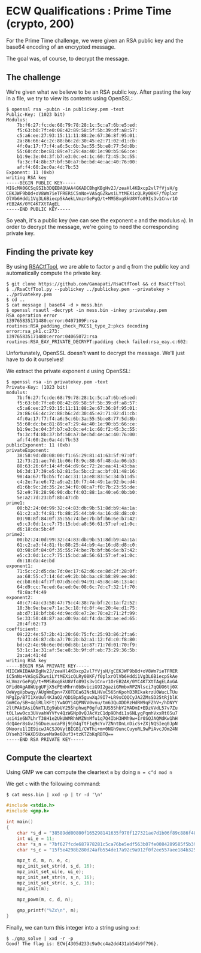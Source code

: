 # ECW Qualifications : Prime Time (crypto, 200)

For the Prime Time challenge, we were given an RSA public key and the base64 encoding of an encrypted message.

The goal was, of course, to decrypt the message.

## The challenge

We're given what we believe to be an RSA public key. After pasting the key in a file, we try to view its contents using OpenSSL:

```shell
$ openssl rsa -pubin -in publickey.pem -text
Public-Key: (1023 bit)
Modulus:
    7b:f6:27:fc:de:68:79:78:28:1c:5c:a7:6b:e5:ed:
    f5:63:b0:7f:e0:08:42:89:58:5f:5b:39:df:a8:57:
    c5:a6:ee:27:93:15:11:11:88:2e:67:36:8f:95:01:
    2a:86:66:4c:2c:88:b6:2d:30:45:e2:71:02:d1:cb:
    4f:0a:17:f7:f4:a6:5c:6b:3a:55:5b:e8:77:5d:8b:
    55:60:dc:be:81:89:e7:29:4a:40:1e:90:b5:66:ce:
    b1:9e:3e:04:3f:b7:e3:0c:e4:1c:60:f2:45:3c:55:
    fa:3c:f4:8b:37:bf:50:a7:be:bd:4e:ac:40:76:00:
    af:f4:60:2e:0a:4d:7b:53
Exponent: 11 (0xb)
writing RSA key
-----BEGIN PUBLIC KEY-----
MIGcMA0GCSqGSIb3DQEBAQUAA4GKADCBhgKBgHv2J/zeaHl4KBxcp2vl7fVjsH/g
CEKJWF9bOd+oV8Wm7ieTFRERiC5nNo+VASqGZkwsiLYtMEXicQLRy08KF/f0plxr
OlVb6Hddi1Vg3L6BiecpSkAekLVmzrGePgQ/t+MM5Bxg8kU8Vfo89Is3v1Cnvr1O
rEB2AK/0YC4KTXtTAgEL
-----END PUBLIC KEY-----
```

So yeah, it's a public key (we can see the exponent `e` and the modulus `n`). In order to decrypt the message, we're going to need the corresponding private key.

## Finding the private key

By using [RSACtfTool](https://github.com/Ganapati/RsaCtfTool), we are able to factor `p` and `q` from the public key and automatically compute the private key.

```shell
$ git clone https://github.com/Ganapati/RsaCtfTool && cd RsaCtfTool
$ ./RsaCtfTool.py --publickey ../publickey.pem --privatekey > ../privatekey.pem
$ cd ..
$ cat message | base64 -d > mess.bin
$ openssl rsautl -decrypt -in mess.bin -inkey privatekey.pem
RSA operation error
139765835171480:error:0407109F:rsa routines:RSA_padding_check_PKCS1_type_2:pkcs decoding error:rsa_pk1.c:273:
139765835171480:error:04065072:rsa routines:RSA_EAY_PRIVATE_DECRYPT:padding check failed:rsa_eay.c:602:
```

Unfortunately, OpenSSL doesn't want to decrypt the message. We'll just have to do it ourselves!

We extract the private exponent `d` using OpenSSL:

```shell
$ openssl rsa -in privatekey.pem -text
Private-Key: (1023 bit)
modulus:
    7b:f6:27:fc:de:68:79:78:28:1c:5c:a7:6b:e5:ed:
    f5:63:b0:7f:e0:08:42:89:58:5f:5b:39:df:a8:57:
    c5:a6:ee:27:93:15:11:11:88:2e:67:36:8f:95:01:
    2a:86:66:4c:2c:88:b6:2d:30:45:e2:71:02:d1:cb:
    4f:0a:17:f7:f4:a6:5c:6b:3a:55:5b:e8:77:5d:8b:
    55:60:dc:be:81:89:e7:29:4a:40:1e:90:b5:66:ce:
    b1:9e:3e:04:3f:b7:e3:0c:e4:1c:60:f2:45:3c:55:
    fa:3c:f4:8b:37:bf:50:a7:be:bd:4e:ac:40:76:00:
    af:f4:60:2e:0a:4d:7b:53
publicExponent: 11 (0xb)
privateExponent:
    38:58:9d:d0:08:00:f1:65:29:81:41:63:5f:97:0f:
    12:73:21:ae:7d:1b:06:f8:9c:88:6f:48:da:06:b3:
    88:63:26:6f:14:4f:64:d9:6c:72:2e:ea:41:43:ba:
    b6:3d:17:39:e5:b2:81:5a:5b:c2:ac:bf:01:48:16:
    98:4a:67:fb:b5:fc:4c:31:1a:e8:83:5c:34:b1:d5:
    c4:2e:7a:e6:72:a9:a2:10:f7:44:49:1a:92:bc:d4:
    d1:6b:9c:2d:35:2e:34:f8:08:a7:f0:7b:23:55:de:
    52:e9:78:28:96:90:db:f4:03:88:1a:40:e6:0b:b0:
    5e:a2:7d:23:bf:8b:47:db
prime1:
    00:b2:24:0d:99:32:c4:83:db:9b:51:8d:b9:4a:1a:
    61:c2:a3:f4:81:fb:88:25:44:b9:4a:16:d8:d8:c0:
    03:98:8f:84:0f:35:55:74:be:7b:bf:b6:6e:b7:42:
    e5:c3:0d:1c:c7:75:15:bd:a8:56:61:57:ef:e1:0c:
    d6:18:da:5b:4f
prime2:
    00:b2:24:0d:99:32:c4:83:db:9b:51:8d:b9:4a:1a:
    61:c2:a3:f4:81:fb:88:25:44:b9:4a:16:d8:d8:c0:
    03:98:8f:84:0f:35:55:74:be:7b:bf:b6:6e:b7:42:
    e5:c3:0d:1c:c7:75:15:bd:a8:56:61:57:ef:e1:0c:
    d6:18:da:4e:bd
exponent1:
    71:5c:c2:d5:da:7d:0e:17:62:d6:ce:8d:2f:28:0f:
    aa:68:55:c7:14:6d:e9:2b:bb:ba:c8:b8:89:ee:8d:
    ec:b8:6b:4f:7f:07:d5:ed:94:91:45:8c:46:13:4c:
    64:d9:cc:7e:ed:6a:ed:0e:08:6c:7d:c7:32:1f:70:
    f8:8a:f4:49
exponent2:
    40:c7:4a:c3:58:47:75:c4:38:7a:bf:2c:1a:f2:52:
    18:3b:9e:ba:e7:1a:3c:18:fd:8f:4e:20:4e:d1:75:
    ab:d7:18:bf:b6:4d:9e:d0:e7:2e:70:e2:71:2f:99:
    5e:33:50:48:87:aa:d0:9a:4d:f4:da:28:ae:ed:65:
    20:4f:62:73
coefficient:
    09:22:4e:57:2b:41:20:60:75:fc:25:93:86:2f:a6:
    fb:43:46:87:db:a7:70:2b:b2:a1:12:fd:c0:f8:80:
    bd:c2:4e:9b:6e:0d:0d:8b:1e:87:71:7d:01:70:f9:
    53:1c:1e:31:af:5e:e8:3b:9f:df:eb:73:29:36:5b:
    2a:a4:41:4d
writing RSA key
-----BEGIN RSA PRIVATE KEY-----
MIICWAIBAAKBgHv2J/zeaHl4KBxcp2vl7fVjsH/gCEKJWF9bOd+oV8Wm7ieTFRER
iC5nNo+VASqGZkwsiLYtMEXicQLRy08KF/f0plxrOlVb6Hddi1Vg3L6BiecpSkAe
kLVmzrGePgQ/t+MM5Bxg8kU8Vfo89Is3v1Cnvr1OrEB2AK/0YC4KTXtTAgELAoGA
OFid0AgA8WUpgUFjX5cPEnMhrn0bBviciG9I2gaziGMmbxRPZNlsci7qQUO6tj0X
OeWygVpbwqy/AUgWmEpn+7X8TDEa6INcNLHVxC565nKpohD3REkakrzU0WucLTUu
NPgIp/B7I1XeUul4KJaQ2/QDiBpA5guwXqJ9I7+LR9sCQQCyJA2ZMsSD25tRjblK
GmHCo/SB+4glRLlKFtjYwAOYj4QPNVV0vnu/tm63QuXDDRzHdRW9qFZhV+/hDNYY
2ltPAkEAsiQNmTLEg9ubUY25ShphwqP0gfuIJUS5ShbY2MADmI+EDzVVdL57v7Zu
t0Llww0cx3UVvahWYVfv4QzWGNpOvQJAcVzC1dp9Dhdi1s6NLygPqmhVxxRt6Su7
usi4ie6N7LhrT38H1e2UkUWMRhNMZNnMfu1q7Q4IbH3HMh9w+Ir0SQJAQMdKw1hH
dcQ4er8sGvJSGDueuucaPBj9j04gTtF1q9cYv7ZNntDnLnDicS+ZXjNQSIeq0JpN
9Nooru1lIE9icwJACSJOVytBIGB1/CWThi+m+0NGh9uncCuyoRL9wPiAvcJOm24N
DYseh3F9AXD5UxweMa9e6Duf3+tzKTZbKqRBTQ==
-----END RSA PRIVATE KEY-----
```

## Compute the cleartext

Using GMP we can compute the cleartext `m` by doing `m = c^d mod n`

We get `c` with the following command:

```shell
$ cat mess.bin | xxd -p | tr -d '\n'
```

```c
#include <stdio.h>
#include <gmp.h>

int main()
{
    char *s_d = "38589dd00800f165298141635f970f127321ae7d1b06f89c886f48da06b38863266f144f64d96c722eea4143bab63d1739e5b2815a5bc2acbf014816984a67fbb5fc4c311ae8835c34b1d5c42e7ae672a9a210f744491a92bcd4d16b9c2d352e34f808a7f07b2355de52e978289690dbf403881a40e60bb05ea27d23bf8b47db";
    int ui_e = 11;
    char *s_n = "7bf627fcde687978281c5ca76be5edf563b07fe0084289585f5b39dfa857c5a6ee2793151111882e67368f95012a86664c2c88b62d3045e27102d1cb4f0a17f7f4a65c6b3a555be8775d8b5560dcbe8189e7294a401e90b566ceb19e3e043fb7e30ce41c60f2453c55fa3cf48b37bf50a7bebd4eac407600aff4602e0a4d7b53";
    char *s_c = "15f5e4298b280d24afb554de17a92c9a912f0f2ee557aee184b3250f3a9f6b23ed84e8b31e89143af5f17ceda8eb0bc45c9297a9ab612134d9d13401ddf86cf3beb3e27ada82a7dc17d9df7a7da50cfbba835dac4dd3a6b94aab4c2a8116ecbcf1f4f5c30e20b41c628afa4f41127d04cf3b37236d0169abee46ad47d2e059cc";

    mpz_t d, m, n, e, c;
    mpz_init_set_str(d, s_d, 16);
    mpz_init_set_ui(e, ui_e);
    mpz_init_set_str(n, s_n, 16);
    mpz_init_set_str(c, s_c, 16);
    mpz_init(m);

    mpz_powm(m, c, d, n);
    
    gmp_printf("%Zx\n", m);
}
```

Finally, we can turn this integer into a string using `xxd`:

```shell
$ ./gmp_solve | xxd -r -p
Good! The flag is: ECW{4305d233c9a0cc4a2dd431ab54b9f796}.
```